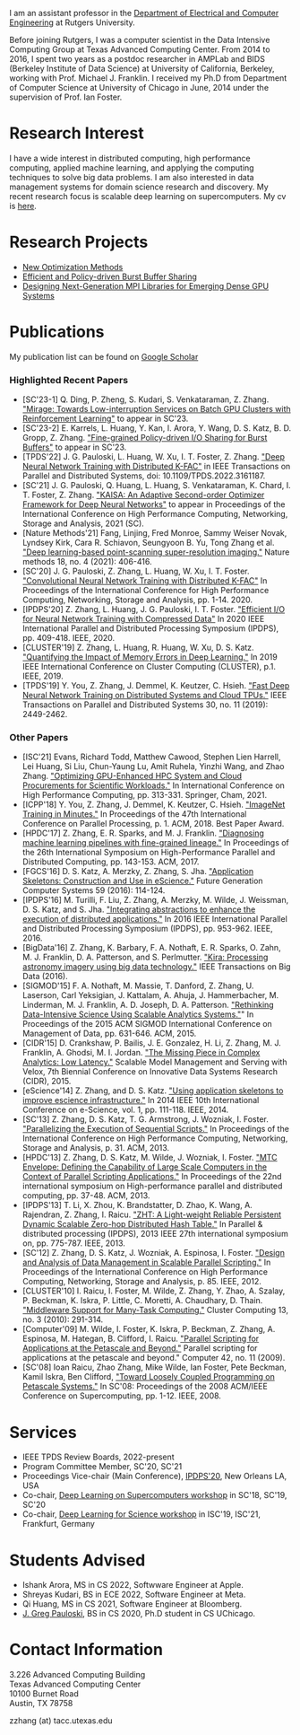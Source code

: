 I am an assistant professor in the [Department of Electrical and Computer Engineering](https://www.ece.rutgers.edu/) at Rutgers University.

Before joining Rutgers, I was a computer scientist in the Data Intensive Computing Group at Texas Advanced Computing Center.
From 2014 to 2016, I spent two years as a postdoc researcher in AMPLab and BIDS (Berkeley Institute of Data Science) at University of California, Berkeley, working with Prof. Michael J. Franklin.
I received my Ph.D from Department of Computer Science at University of Chicago in June, 2014 under the supervision of Prof. Ian Foster.

# Research Interest
I have a wide interest in distributed computing, high performance computing, applied machine learning, and applying the computing techniques to solve big data problems. I am also interested in data management systems for domain science research and discovery.
My recent research focus is scalable deep learning on supercomputers.
My cv is [here](cv/zhao-cv.pdf).

# Research Projects
<!-- - [ICICLE AI Institute](https://icicle.osu.edu/)-->
- [New Optimization Methods](https://www.nsf.gov/awardsearch/showAward?AWD_ID=2106661)
- [Efficient and Policy-driven Burst Buffer Sharing](https://www.nsf.gov/awardsearch/showAward?AWD_ID=2008388)
- [Designing Next-Generation MPI Libraries for Emerging Dense GPU Systems](https://www.nsf.gov/awardsearch/showAward?AWD_ID=1931354)

<!---
# Research Projects

### Present
- Scalable Deep Learning on Supercomputers
- Efficient and Policy-driven Burst Buffer Sharing (https://www.nsf.gov/awardsearch/showAward?AWD_ID=2008388&HistoricalAwards=false)
- Designing Next-Generation MPI Libraries for Emerging Dense GPU Systems (https://www.nsf.gov/awardsearch/showAward?AWD_ID=1931354&HistoricalAwards=false)


### Past
- [KeystoneML](http://keystone-ml.org/)
- [KIRA: where Astronomy meets Big Data](http://kira-project.org/)
- [Tachyon: A Memory-centric distributed file system](http://tachyon-project.org/)
- [AMFORA: Parallel scripting on large scale computers](https://github.com/zhaozhang/amfora)
- [AIMES:Abstractions and integrated middleware for extreme scales](http://saga-project.github.io/aimes/)
- [ExM: System support for extreme-scale, many-task applications](https://sites.google.com/site/exmcomputing/newhome)
- [Swift: Fast easy parallel scripting - on multicores, clusters, clouds and supercomputers](http://www.ci.uchicago.edu/swift)
- [Falkon: A fast and light-weight task execution framework](http://dev.globus.org/wiki/Incubator/Falkon)
-->

# Publications

My publication list can be found on [Google Scholar](http://scholar.google.com/citations?user=0bd5fscAAAAJ&hl=en)

### Highlighted Recent Papers
- [SC'23-1] Q. Ding, P. Zheng, S. Kudari, S. Venkataraman, Z. Zhang. ["Mirage: Towards Low-interruption Services on Batch GPU Clusters with Reinforcement Learning"](https://arxiv.org/abs/2306.14086) to appear in SC'23.
- [SC'23-2] E. Karrels, L. Huang, Y. Kan, I. Arora, Y. Wang, D. S. Katz, B. D. Gropp, Z. Zhang. ["Fine-grained Policy-driven I/O Sharing for Burst Buffers"](https://arxiv.org/abs/2306.11615) to appear in SC'23.
- [TPDS'22] J. G. Pauloski, L. Huang, W. Xu, I. T. Foster, Z. Zhang. ["Deep Neural Network Training with Distributed K-FAC"](https://ieeexplore.ieee.org/document/9739867) in IEEE Transactions on Parallel and Distributed Systems, doi: 10.1109/TPDS.2022.3161187.
- [SC'21] J. G. Pauloski, Q. Huang, L. Huang, S. Venkataraman, K. Chard, I. T. Foster, Z. Zhang. ["KAISA: An Adaptive Second-order Optimizer Framework for Deep Neural Networks"](https://arxiv.org/pdf/2107.01739.pdf) to appear in Proceedings of the International Conference on High Performance Computing, Networking, Storage and Analysis, 2021 (SC).
- [Nature Methods'21] Fang, Linjing, Fred Monroe, Sammy Weiser Novak, Lyndsey Kirk, Cara R. Schiavon, Seungyoon B. Yu, Tong Zhang et al. ["Deep learning-based point-scanning super-resolution imaging."](https://www.nature.com/articles/s41592-021-01080-z) Nature methods 18, no. 4 (2021): 406-416.
- [SC'20] J. G. Pauloski, Z. Zhang, L. Huang, W. Xu, I. T. Foster. ["Convolutional Neural Network Training with Distributed K-FAC"](https://dl.acm.org/doi/abs/10.5555/3433701.3433826) In Proceedings of the International Conference for High Performance Computing, Networking, Storage and Analysis, pp. 1-14. 2020.
- [IPDPS'20] Z. Zhang, L. Huang, J. G. Pauloski, I. T. Foster. ["Efficient I/O for Neural Network Training with Compressed Data"](https://ieeexplore.ieee.org/abstract/document/9139800/) In 2020 IEEE International Parallel and Distributed Processing Symposium (IPDPS), pp. 409-418. IEEE, 2020.
- [CLUSTER'19] Z. Zhang, L. Huang, R. Huang, W. Xu, D. S. Katz. ["Quantifying the Impact of Memory Errors in Deep Learning."](https://ieeexplore.ieee.org/document/8890989) In 2019 IEEE International Conference on Cluster Computing (CLUSTER), p.1. IEEE, 2019.
- [TPDS'19] Y. You, Z. Zhang, J. Demmel, K. Keutzer, C. Hsieh. ["Fast Deep Neural Network Training on
Distributed Systems and Cloud TPUs."](https://ieeexplore.ieee.org/document/8703162) IEEE Transactions on Parallel and Distributed Systems 30, no. 11 (2019): 2449-2462.


### Other Papers
- [ISC'21] Evans, Richard Todd, Matthew Cawood, Stephen Lien Harrell, Lei Huang, Si Liu, Chun-Yaung Lu, Amit Ruhela, Yinzhi Wang, and Zhao Zhang. ["Optimizing GPU-Enhanced HPC System and Cloud Procurements for Scientific Workloads."](https://link.springer.com/chapter/10.1007/978-3-030-78713-4_17) In International Conference on High Performance Computing, pp. 313-331. Springer, Cham, 2021.
- [ICPP'18] Y. You, Z. Zhang, J. Demmel, K. Keutzer, C. Hsieh. ["ImageNet Training in Minutes."](https://dl.acm.org/citation.cfm?id=3225069) In Proceedings of the 47th International Conference on Parallel Processing, p. 1. ACM, 2018. Best Paper Award.
- [HPDC'17] Z. Zhang, E. R. Sparks, and M. J. Franklin. ["Diagnosing machine learning pipelines with fine-grained lineage."](https://dl.acm.org/citation.cfm?id=3078603) In Proceedings of the 26th International Symposium on High-Performance Parallel and Distributed Computing, pp. 143-153. ACM, 2017.
- [FGCS'16] D. S. Katz, A. Merzky, Z. Zhang, S. Jha. ["Application Skeletons: Construction and Use in eScience."](https://www.sciencedirect.com/science/article/pii/S0167739X15003143) Future Generation Computer Systems 59 (2016): 114-124.
- [IPDPS'16] M. Turilli, F. Liu, Z. Zhang, A. Merzky, M. Wilde, J. Weissman, D. S. Katz, and S. Jha. ["Integrating abstractions to enhance the execution of distributed applications."](https://ieeexplore.ieee.org/abstract/document/7516092/) In 2016 IEEE International Parallel and Distributed Processing Symposium (IPDPS), pp. 953-962. IEEE, 2016.
- [BigData'16] Z. Zhang, K. Barbary, F. A. Nothaft, E. R. Sparks, O. Zahn, M. J. Franklin, D. A. Patterson, and S. Perlmutter. ["Kira: Processing astronomy imagery using big data technology."](https://ieeexplore.ieee.org/abstract/document/7549106/) IEEE Transactions on Big Data (2016).
- [SIGMOD'15] F. A. Nothaft, M. Massie, T. Danford, Z. Zhang, U. Laserson, Carl Yeksigian, J. Kattalam, A. Ahuja, J. Hammerbacher, M. Linderman, M. J. Franklin, A. D. Joseph, D. A. Patterson. ["Rethinking Data-Intensive Science Using Scalable Analytics Systems."](https://dl.acm.org/citation.cfm?id=2742787)" In Proceedings of the 2015 ACM SIGMOD International Conference on Management of Data, pp. 631-646. ACM, 2015.
- [CIDR'15] D. Crankshaw, P. Bailis, J. E. Gonzalez, H. Li, Z. Zhang, M. J. Franklin, A. Ghodsi, M. I. Jordan. ["The Missing Piece in Complex Analytics: Low Latency."](https://arxiv.org/abs/1409.3809) Scalable Model Management and Serving with Velox, 7th Biennial Conference on Innovative Data Systems Research (CIDR), 2015.
- [eScience'14] Z. Zhang, and D. S. Katz. ["Using application skeletons to improve escience infrastructure."](https://ieeexplore.ieee.org/abstract/document/6972255/) In 2014 IEEE 10th International Conference on e-Science, vol. 1, pp. 111-118. IEEE, 2014.
- [SC'13] Z. Zhang, D. S. Katz, T. G. Armstrong, J. Wozniak, I. Foster. ["Parallelizing the Execution of Sequential Scripts."](https://dl.acm.org/citation.cfm?id=2503222) In Proceedings of the International Conference on High Performance Computing, Networking, Storage and Analysis, p. 31. ACM, 2013.
- [HPDC'13] Z. Zhang, D. S. Katz, M. Wilde, J. Wozniak, I. Foster. ["MTC Envelope: Defining the Capability of Large Scale Computers in the Context of Parallel Scripting Applications."](javascript:void(0)) In Proceedings of the 22nd international symposium on High-performance parallel and distributed computing, pp. 37-48. ACM, 2013.
- [IPDPS'13] T. Li, X. Zhou, K. Brandstatter, D. Zhao, K. Wang, A. Rajendran, Z. Zhang, I. Raicu. ["ZHT: A Light-weight Reliable Persistent Dynamic Scalable Zero-hop Distributed Hash Table."](https://ieeexplore.ieee.org/abstract/document/6569861/) In Parallel & distributed processing (IPDPS), 2013 IEEE 27th international symposium on, pp. 775-787. IEEE, 2013.
- [SC'12] Z. Zhang, D. S. Katz, J. Wozniak, A. Espinosa, I. Foster. ["Design and Analysis of Data Management in Scalable Parallel Scripting."](https://ieeexplore.ieee.org/abstract/document/6468455/) In Proceedings of the International Conference on High Performance Computing, Networking, Storage and Analysis, p. 85. IEEE, 2012.
- [CLUSTER'10] I. Raicu, I. Foster, M. Wilde, Z. Zhang, Y. Zhao, A. Szalay, P. Beckman, K. Iskra, P. Little, C. Moretti, A. Chaudhary, D. Thain. ["Middleware Support for Many-Task Computing."](https://link.springer.com/article/10.1007/s10586-010-0132-9) Cluster Computing 13, no. 3 (2010): 291-314.
- [Computer'09] M. Wilde, I. Foster, K. Iskra, P. Beckman, Z. Zhang, A. Espinosa, M. Hategan, B. Clifford, I. Raicu. ["Parallel Scripting for Applications at the Petascale and Beyond."](https://ieeexplore.ieee.org/abstract/document/5331905/) Parallel scripting for applications at the petascale and beyond." Computer 42, no. 11 (2009).
- [SC'08] Ioan Raicu, Zhao Zhang, Mike Wilde, Ian Foster, Pete Beckman, Kamil Iskra, Ben Clifford, ["Toward Loosely Coupled Programming on Petascale Systems."](https://ieeexplore.ieee.org/abstract/document/5219768/) In SC'08: Proceedings of the 2008 ACM/IEEE Conference on Supercomputing, pp. 1-12. IEEE, 2008.


# Services
- IEEE TPDS Review Boards, 2022-present
- Program Committee Member, SC'20, SC'21
- Proceedings Vice-chair (Main Conference), [IPDPS'20](http://www.ipdps.org/), New Orleans LA, USA
- Co-chair, [Deep Learning on Supercomputers workshop](https://dlonsc.github.io/) in SC'18, SC'19, SC'20
- Co-chair, [Deep Learning for Science workshop](https://dlonsc.github.io/) in ISC'19, ISC'21, Frankfurt, Germany

# Students Advised
- Ishank Arora, MS in CS 2022, Softwware Engineer at Apple.
- Shreyas Kudari, BS in ECE 2022, Software Engineer at Meta.
- Qi Huang, MS in CS 2021, Software Engineer at Bloomberg.
- [J. Greg Pauloski](https://gregpauloski.com/), BS in CS 2020, Ph.D student in CS UChicago.


# Contact Information
3.226 Advanced Computing Building  
Texas Advanced Computing Center  
10100 Burnet Road  
Austin, TX 78758  

zzhang (at) tacc.utexas.edu
